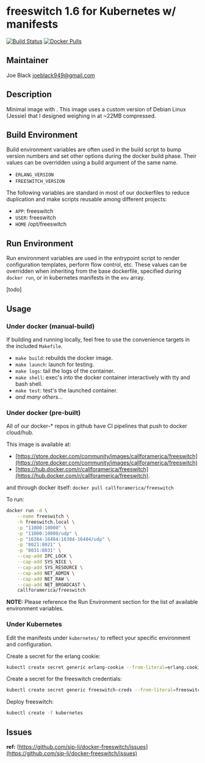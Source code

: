 # freeswitch 1.6 for Kubernetes w/ manifests

[![Build Status](https://travis-ci.org/sip-li/docker-freeswitch.svg?branch=master)](https://travis-ci.org/sip-li/docker-freeswitch) [![Docker Pulls](https://img.shields.io/docker/pulls/callforamerica/freeswitch.svg)](https://store.docker.com/community/images/callforamerica/freeswitch)

## Maintainer

Joe Black <joeblack949@gmail.com>

## Description

Minimal image with <features>.  This image uses a custom version of Debian Linux (Jessie) that I designed weighing in at ~22MB compressed.

## Build Environment

Build environment variables are often used in the build script to bump version numbers and set other options during the docker build phase.  Their values can be overridden using a build argument of the same name.

* `ERLANG_VERSION`
* `FREESWITCH_VERSION`

The following variables are standard in most of our dockerfiles to reduce duplication and make scripts reusable among different projects:

* `APP`: freeswitch
* `USER`: freeswitch
* `HOME` /opt/freeswitch


## Run Environment

Run environment variables are used in the entrypoint script to render configuration templates, perform flow control, etc.  These values can be overridden when inheriting from the base dockerfile, specified during `docker run`, or in kubernetes manifests in the `env` array.

[todo]


## Usage

### Under docker (manual-build)

If building and running locally, feel free to use the convenience targets in the included `Makefile`.

* `make build`: rebuilds the docker image.
* `make launch`: launch for testing.
* `make logs`: tail the logs of the container.
* `make shell`: exec's into the docker container interactively with tty and bash shell.
* `make test`: test's the launched container.
* *and many others...*


### Under docker (pre-built)

All of our docker-* repos in github have CI pipelines that push to docker cloud/hub.  

This image is available at:
* [https://store.docker.com/community/images/callforamerica/freeswitch](https://store.docker.com/community/images/callforamerica/freeswitch)
*  [https://hub.docker.com/r/callforamerica/freeswitch](https://hub.docker.com/r/callforamerica/freeswitch).

and through docker itself: `docker pull callforamerica/freeswitch`

To run:

```bash
docker run -d \
    --name freeswitch \
    -h freeswitch.local \
    -p "11000:10000" \
    -p "11000:10000/udp" \
    -p "16384-16484:16384-16484/udp" \
    -p "8021:8021" \
    -p "8031:8031" \
    --cap-add IPC_LOCK \
    --cap-add SYS_NICE \
    --cap-add SYS_RESOURCE \
    --cap-add NET_ADMIN \
    --cap-add NET_RAW \
    --cap-add NET_BROADCAST \
    callforamerica/freeswitch
```

**NOTE:** Please reference the Run Environment section for the list of available environment variables.


### Under Kubernetes

Edit the manifests under `kubernetes/` to reflect your specific environment and configuration.

Create a secret for the erlang cookie:
```bash
kubectl create secret generic erlang-cookie --from-literal=erlang.cookie=$(LC_ALL=C tr -cd '[:alnum:]' < /dev/urandom | head -c 64)
```

Create a secret for the freeswitch credentials:
```bash
kubectl create secret generic freeswitch-creds --from-literal=freeswitch.event-socket.password=$(sed $(perl -e "print int rand(99999)")"q;d" /usr/share/dict/words)
```

Deploy freeswitch:
```bash
kubectl create -f kubernetes
```


## Issues

**ref:**  [https://github.com/sip-li/docker-freeswitch/issues](https://github.com/sip-li/docker-freeswitch/issues)
